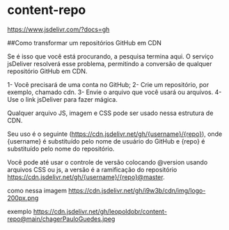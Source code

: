 # content-repo


https://www.jsdelivr.com/?docs=gh

##Como transformar um repositórios GitHub em CDN

Se é isso que você está procurando, a pesquisa termina aqui. O serviço jsDeliver resolverá esse problema, permitindo a conversão de qualquer repositório GitHub em CDN.

1- Você precisará de uma conta no GitHub;
2- Crie um repositório, por exemplo, chamado cdn.
3- Envie o arquivo que você usará ou arquivos.
4- Use o link jsDeliver para fazer mágica.

Qualquer arquivo JS, imagem e CSS pode ser usado nessa estrutura de CDN.

Seu uso é o seguinte (https://cdn.jsdelivr.net/gh/{username}/{repo}), onde {username} é substituído pelo nome de usuário do GitHub e {repo} é substituído pelo nome do repositório.

Você pode até usar o controle de versão colocando @version usando arquivos CSS ou js, a versão é a ramificação do repositório https://cdn.jsdelivr.net/gh/{username}/{repo}@master.

como nessa imagem
https://cdn.jsdelivr.net/gh/i9w3b/cdn/img/logo-200px.png


exemplo 
https://cdn.jsdelivr.net/gh/leopoldobr/content-repo@main/chagerPauloGuedes.jpeg


